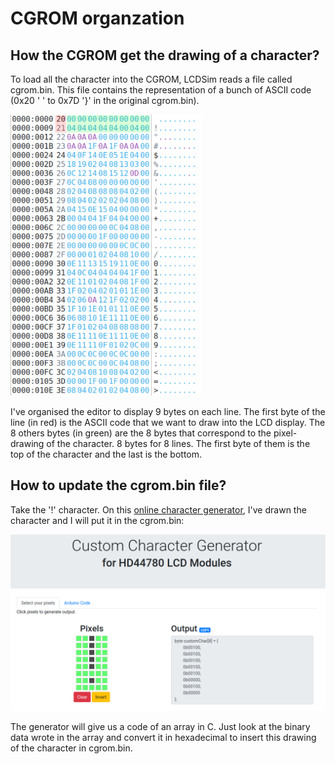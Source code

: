 # CGROM organzation

## How the CGROM get the drawing of a character?

To load all the character into the CGROM, LCDSim reads a file called cgrom.bin. This file contains the representation
of a bunch of ASCII code (0x20 ' ' to 0x7D '}' in the original cgrom.bin).

<img src="./imgs/hexview.png" width="" height="450">

I've organised the editor to display 9 bytes on each line. The first byte of the line (in red) is the ASCII code that
we want to draw into the LCD display. The 8 others bytes (in green) are the 8 bytes that correspond to the
pixel-drawing of the character. 8 bytes for 8 lines. The first byte of them is the top of the character and the last
is the bottom.

## How to update the cgrom.bin file?

Take the '!' character. On this [online character generator](https://omerk.github.io/lcdchargen/), I've drawn the
character and I will put it in the cgrom.bin:

<img src="./imgs/hd44780-character-generator.png" width="650" height="">

The generator will give us a code of an array in C. Just look at the binary data wrote in the array and convert it in
hexadecimal to insert this drawing of the character in cgrom.bin.